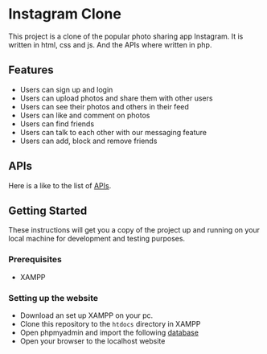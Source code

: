 # Instagram Clone

This project is a clone of the popular photo sharing app Instagram. It is written in html, css and js. And the APIs where written in php.

## Features

- Users can sign up and login
- Users can upload photos and share them with other users
- Users can see their photos and others in their feed
- Users can like and comment on photos
- Users can find friends
- Users can talk to each other with our messaging feature
- Users can add, block and remove friends

## APIs
Here is a like to the list of [APIs](api).

## Getting Started

These instructions will get you a copy of the project up and running on your local machine for development and testing purposes.

### Prerequisites

- XAMPP

### Setting up the website

- Download an set up XAMPP on your pc.
- Clone this repository to the `htdocs` directory in XAMPP
- Open phpmyadmin and import the following [database](instagramLikeWebsiteDB.sql)
- Open your browser to the localhost website
